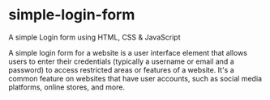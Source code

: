 # simple-login-form
A simple Login form using HTML, CSS &amp; JavaScript 


A simple login form for a website is a user interface element that allows users to enter their credentials (typically a username or email and a password) to access restricted areas or features of a website. It's a common feature on websites that have user accounts, such as social media platforms, online stores, and more.

